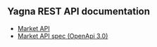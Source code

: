 ## Yagna REST API documentation

* [Market API](https://golemfactory.github.io/market-api-doc/index.html)
* [Market API spec (OpenApi 3.0)](https://golemfactory.github.io/market-api.yaml)


